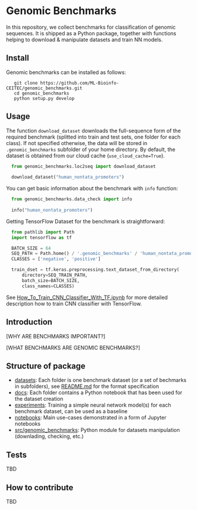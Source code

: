 # Genomic Benchmarks

In this repository, we collect benchmarks for classification of genomic sequences. It is shipped as a Python package, together with functions helping to download & manipulate datasets and train NN models. 
## Install

Genomic benchmarks can be installed as follows:

```
   git clone https://github.com/ML-Bioinfo-CEITEC/genomic_benchmarks.git
   cd genomic_benchmarks
   python setup.py develop
```
## Usage

The function `download_dataset` downloads the full-sequence form of the required benchmark (splitted into train and test sets, one folder for each class). If not specified otherwise, the data will be stored in `.genomic_benchmarks` subfolder of your home directory. By default, the dataset is obtained from our cloud cache (`use_cloud_cache=True`).  

```python
  from genomic_benchmarks.loc2seq import download_dataset
  
  download_dataset("human_nontata_promoters")
```

You can get basic information about the benchmark with `info` function:

```python
  from genomic_benchmarks.data_check import info
  
  info("human_nontata_promoters")
```

Getting TensorFlow Dataset for the benchmark is straightforward: 

```python
  from pathlib import Path
  import tensorflow as tf

  BATCH_SIZE = 64
  SEQ_PATH = Path.home() / '.genomic_benchmarks' / 'human_nontata_promoters' / 'train'
  CLASSES = ['negative', 'positive']

  train_dset = tf.keras.preprocessing.text_dataset_from_directory(
      directory=SEQ_TRAIN_PATH,
      batch_size=BATCH_SIZE,
      class_names=CLASSES)
```
See [How_To_Train_CNN_Classifier_With_TF.ipynb](notebooks/How_To_Train_CNN_Classifier_With_TF.ipynb) for more detailed description how to train CNN classifier with TensorFlow.

## Introduction

[WHY ARE BENCHMARKS IMPORTANT?]

[WHAT BENCHMARKS ARE GENOMIC BENCHMARKS?]
## Structure of package

  * [datasets](datasets/): Each folder is one benchmark dataset (or a set of bechmarks in subfolders), see [README.md](datasets/README.md) for the format specification
  * [docs](docs/): Each folder contains a Python notebook that has been used for the dataset creation
  * [experiments](experiments/): Training a simple neural network model(s) for each benchmark dataset, can be used as a baseline
  * [notebooks](notebooks/): Main use-cases demonstrated in a form of Jupyter notebooks 
  * [src/genomic_benchmarks](src/genomic_benchmarks/): Python module for datasets manipulation (downlading, checking, etc.) 

## Tests

TBD

## How to contribute

TBD
